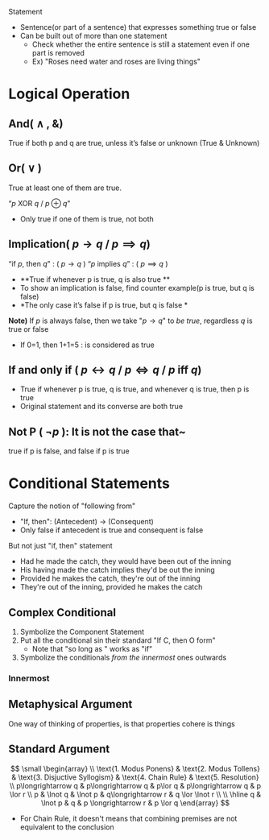 Statement
- Sentence(or part of a sentence) that expresses something true or false
- Can be built out of more than one statement
	- Check whether the entire sentence is still a statement even if one part is removed
	- Ex) "Roses need water and roses are living things"

# Logical Operation
## And( $\wedge$ , &)
True if both p and q are true, unless it’s false or unknown (True & Unknown) 

## Or( $\lor$ )
True at least one of them are true.

“$p\text{ XOR } q$ / $p\oplus q$"
- Only true if one of them is true, not both

## Implication( $p\longrightarrow q$  / $p\implies q$)
“$\text{if }p\text{, then }q$" : ( $p\longrightarrow q$ )
“$p\text{ implies }q$” : ( $p\implies q$ )
- **True if whenever p is true, q is also true **
- To show an implication is false, find counter example(p is true, but q is false)
- *The only case it’s false if p is true, but q is false *

**Note)**
If $p$ is always false, then we take "$p\longrightarrow q$" to *be true*, regardless $q$ is true or false 
- If 0=1, then 1+1=5 : is considered as true 

## If and only if ( $p\longleftrightarrow q$ / $p\iff q$ / $p\text{ iff }q$)
- True if whenever p is true, q is true, and whenever q is true, then p is true 
- Original statement and its converse are both true 

## Not P ( $\lnot p$ ): It is not the case that~
true if p is false, and false if p is true 

# Conditional Statements
Capture the notion of "following from"
- "If, then": (Antecedent) $\to$ (Consequent)
- Only false if antecedent is true and consequent is false

But not just "if, then" statement
- Had he made the catch, they would have been out of the inning
- His having made the catch implies they'd be out the inning
- Provided he makes the catch, they're out of the inning
- They're out of the inning, provided he makes the catch

## Complex Conditional
1. Symbolize the Component Statement
2. Put all the conditional sin their standard "If C, then O form"
	- Note that "so long as " works as "if"
3. Symbolize the conditionals *from the innermost* ones outwards

### Innermost


## Metaphysical Argument
One way of thinking of properties, is that properties cohere is things

## Standard Argument
$$
\small
\begin{array} \\
\text{1. Modus Ponens} & \text{2. Modus Tollens} & \text{3. Disjuctive Syllogism} & \text{4. Chain Rule} & \text{5. Resolution}  \\
p\longrightarrow q & p\longrightarrow q & p\lor q & p\longrightarrow q & p \lor r \\
p & \lnot q & \lnot p & q\longrightarrow r & q \lor \lnot r  \\
 \\
\hline
q & \lnot p & q & p \longrightarrow r & p \lor q
\end{array}
$$

- For Chain Rule, it doesn't means that combining premises are not equivalent to the conclusion